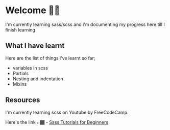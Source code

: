# Welcome 👋🏾

I'm currently learning sass/scss and i'm documenting my progress here till I finish learning 

## What I have learnt 
Here are the list of things i've learnt so far;

* variables in scss
* Partials
* Nesting and indentation
* Mixins 

## Resources 

I'm currently learning scss on Youtube by FreeCodeCamp. 

Here's the link 👉🏾 - [Sass Tutorials for Beginners](https://youtu.be/_a5j7KoflTs?si=cQE4xhx8kcrxhY6T)
